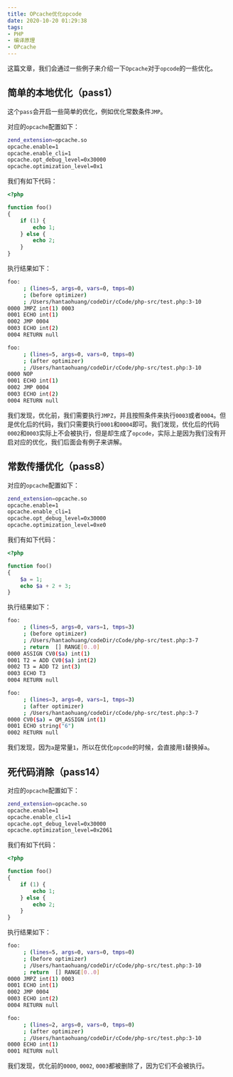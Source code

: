 ```yaml
---
title: OPcache优化opcode
date: 2020-10-20 01:29:38
tags:
- PHP
- 编译原理
- OPcache
---
```


这篇文章，我们会通过一些例子来介绍一下`Opcache`对于`opcode`的一些优化。

## 简单的本地优化（pass1）

这个`pass`会开启一些简单的优化，例如优化常数条件`JMP`。

对应的`opcache`配置如下：

```bash
zend_extension=opcache.so
opcache.enable=1
opcache.enable_cli=1
opcache.opt_debug_level=0x30000
opcache.optimization_level=0x1
```

我们有如下代码：

```php
<?php

function foo()
{
    if (1) {
        echo 1;
    } else {
        echo 2;
    }
}
```

执行结果如下：

```bash
foo:
     ; (lines=5, args=0, vars=0, tmps=0)
     ; (before optimizer)
     ; /Users/hantaohuang/codeDir/cCode/php-src/test.php:3-10
0000 JMPZ int(1) 0003
0001 ECHO int(1)
0002 JMP 0004
0003 ECHO int(2)
0004 RETURN null

foo:
     ; (lines=5, args=0, vars=0, tmps=0)
     ; (after optimizer)
     ; /Users/hantaohuang/codeDir/cCode/php-src/test.php:3-10
0000 NOP
0001 ECHO int(1)
0002 JMP 0004
0003 ECHO int(2)
0004 RETURN null
```

我们发现，优化前，我们需要执行`JMPZ`，并且按照条件来执行`0003`或者`0004`。但是优化后的代码，我们只需要执行`0001`和`0004`即可。我们发现，优化后的代码`0002`和`0003`实际上不会被执行，但是却生成了`opcode`，实际上是因为我们没有开启对应的优化，我们后面会有例子来讲解。

## 常数传播优化（pass8）

对应的`opcache`配置如下：

```bash
zend_extension=opcache.so
opcache.enable=1
opcache.enable_cli=1
opcache.opt_debug_level=0x30000
opcache.optimization_level=0xe0
```

我们有如下代码：

```php
<?php

function foo()
{
    $a = 1;
    echo $a + 2 + 3;
}
```

执行结果如下：

```bash
foo:
     ; (lines=5, args=0, vars=1, tmps=3)
     ; (before optimizer)
     ; /Users/hantaohuang/codeDir/cCode/php-src/test.php:3-7
     ; return  [] RANGE[0..0]
0000 ASSIGN CV0($a) int(1)
0001 T2 = ADD CV0($a) int(2)
0002 T3 = ADD T2 int(3)
0003 ECHO T3
0004 RETURN null

foo:
     ; (lines=3, args=0, vars=1, tmps=3)
     ; (after optimizer)
     ; /Users/hantaohuang/codeDir/cCode/php-src/test.php:3-7
0000 CV0($a) = QM_ASSIGN int(1)
0001 ECHO string("6")
0002 RETURN null
```

我们发现，因为`a`是常量`1`，所以在优化`opcode`的时候，会直接用`1`替换掉`a`。

## 死代码消除（pass14）

对应的`opcache`配置如下：

```bash
zend_extension=opcache.so
opcache.enable=1
opcache.enable_cli=1
opcache.opt_debug_level=0x30000
opcache.optimization_level=0x2061
```

我们有如下代码：

```php
<?php

function foo()
{
    if (1) {
        echo 1;
    } else {
        echo 2;
    }
}
```

执行结果如下：

```bash
foo:
     ; (lines=5, args=0, vars=0, tmps=0)
     ; (before optimizer)
     ; /Users/hantaohuang/codeDir/cCode/php-src/test.php:3-10
     ; return  [] RANGE[0..0]
0000 JMPZ int(1) 0003
0001 ECHO int(1)
0002 JMP 0004
0003 ECHO int(2)
0004 RETURN null

foo:
     ; (lines=2, args=0, vars=0, tmps=0)
     ; (after optimizer)
     ; /Users/hantaohuang/codeDir/cCode/php-src/test.php:3-10
0000 ECHO int(1)
0001 RETURN null
```

我们发现，优化前的`0000`, `0002`, `0003`都被删除了，因为它们不会被执行。
